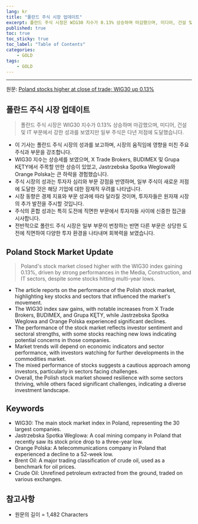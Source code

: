 ```yaml
---
lang: kr
title: "폴란드 주식 시장 업데이트"
excerpt: 폴란드 주식 시장은 WIG30 지수가 0.13% 상승하며 마감했으며, 미디어, 건설 및 IT 부문에서 강한 성과를 보였지만 일부 주식은 다년 저점에 도달했습니다.
published: true
toc: true
toc_sticky: true
toc_label: "Table of Contents"
categories:
    - GOLD
tags:
    - GOLD
---
```


---

  원문: [Poland stocks higher at close of trade; WIG30 up 0.13%](https://www.investing.com/news/stock-market-news/poland-stocks-higher-at-close-of-trade-wig30-up-013-3788612)

## 폴란드 주식 시장 업데이트

> 폴란드 주식 시장은 WIG30 지수가 0.13% 상승하며 마감했으며, 미디어, 건설 및 IT 부문에서 강한 성과를 보였지만 일부 주식은 다년 저점에 도달했습니다.


- 이 기사는 폴란드 주식 시장의 성과를 보고하며, 시장의 움직임에 영향을 미친 주요 주식과 부문을 강조합니다.
- WIG30 지수는 상승세를 보였으며, X Trade Brokers, BUDIMEX 및 Grupa KĘTY에서 주목할 만한 상승이 있었고, Jastrzebska Spotka Weglowa와 Orange Polska는 큰 하락을 경험했습니다.
- 주식 시장의 성과는 투자자 심리와 부문 강점을 반영하며, 일부 주식이 새로운 저점에 도달한 것은 해당 기업에 대한 잠재적 우려를 나타냅니다.
- 시장 동향은 경제 지표와 부문 성과에 따라 달라질 것이며, 투자자들은 원자재 시장의 추가 발전을 주시할 것입니다.
- 주식의 혼합 성과는 특히 도전에 직면한 부문에서 투자자들 사이에 신중한 접근을 시사합니다.
- 전반적으로 폴란드 주식 시장은 일부 부문이 번창하는 반면 다른 부문은 상당한 도전에 직면하여 다양한 투자 환경을 나타내며 회복력을 보였습니다.

## Poland Stock Market Update

> Poland's stock market closed higher with the WIG30 index gaining 0.13%, driven by strong performances in the Media, Construction, and IT sectors, despite some stocks hitting multi-year lows.


- The article reports on the performance of the Polish stock market, highlighting key stocks and sectors that influenced the market's movement.
- The WIG30 index saw gains, with notable increases from X Trade Brokers, BUDIMEX, and Grupa KĘTY, while Jastrzebska Spotka Weglowa and Orange Polska experienced significant declines.
- The performance of the stock market reflects investor sentiment and sectoral strengths, with some stocks reaching new lows indicating potential concerns in those companies.
- Market trends will depend on economic indicators and sector performance, with investors watching for further developments in the commodities market.
- The mixed performance of stocks suggests a cautious approach among investors, particularly in sectors facing challenges.
- Overall, the Polish stock market showed resilience with some sectors thriving, while others faced significant challenges, indicating a diverse investment landscape.

## Keywords

- WIG30: The main stock market index in Poland, representing the 30 largest companies.
- Jastrzebska Spotka Weglowa: A coal mining company in Poland that recently saw its stock price drop to a three-year low.
- Orange Polska: A telecommunications company in Poland that experienced a decline to a 52-week low.
- Brent Oil: A major trading classification of crude oil, used as a benchmark for oil prices.
- Crude Oil: Unrefined petroleum extracted from the ground, traded on various exchanges.

## 참고사항

- 원문의 길이 = 1,482 Characters

